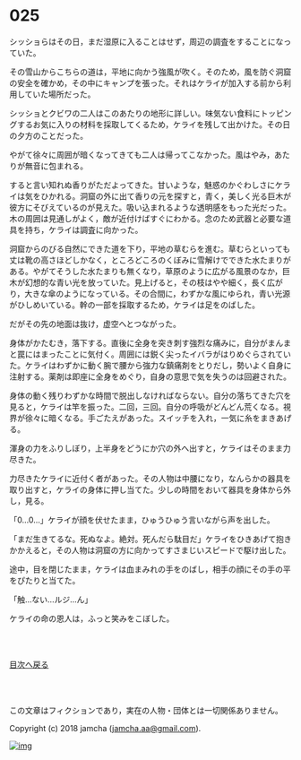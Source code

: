 # 025

シッショらはその日，まだ湿原に入ることはせず，周辺の調査をすることになっていた。  

その雪山からこちらの道は，平地に向かう強風が吹く。そのため，風を防ぐ洞窟の安全を確かめ，その中にキャンプを張った。それはケライが加入する前から利用していた場所だった。  

シッショとクビワの二人はこのあたりの地形に詳しい。味気ない食料にトッピングするお気に入りの材料を採取してくるため，ケライを残して出かけた。その日の夕方のことだった。  

やがて徐々に周囲が暗くなってきても二人は帰ってこなかった。風はやみ，あたりが無音に包まれる。  

すると言い知れぬ香りがただよってきた。甘いような，魅惑のかぐわしさにケライは気をひかれる。洞窟の外に出て香りの元を探すと，青く，美しく光る巨木が彼方にそびえているのが見えた。吸い込まれるような透明感をもった光だった。木の周囲は見通しがよく，敵が近付けばすぐにわかる。念のため武器と必要な道具を持ち，ケライは調査に向かった。  

洞窟からのびる自然にできた道を下り，平地の草むらを進む。草むらといっても丈は靴の高さほどしかなく，ところどころのくぼみに雪解けでできた水たまりがある。やがてそうした水たまりも無くなり，草原のように広がる風景のなか，巨木が幻想的な青い光を放っていた。見上げると，その枝はやや細く，長く広がり，大きな傘のようになっている。その合間に，わずかな風にゆられ，青い光源がひしめいている。幹の一部を採取するため，ケライは足をのばした。  

だがその先の地面は抜け，虚空へとつながった。  

身体がかたむき，落下する。直後に全身を突き刺す強烈な痛みに，自分がまんまと罠にはまったことに気付く。周囲には鋭く尖ったイバラがはりめぐらされていた。ケライはわずかに動く腕で腰から強力な鎮痛剤をとりだし，勢いよく自身に注射する。薬剤は即座に全身をめぐり，自身の意思で気を失うのは回避された。  

身体の動く残りわずかな時間で脱出しなければならない。自分の落ちてきた穴を見ると，ケライは竿を振った。二回，三回。自分の呼吸がどんどん荒くなる。視界が徐々に暗くなる。手ごたえがあった。スイッチを入れ，一気に糸をまきあげる。  

渾身の力をふりしぼり，上半身をどうにか穴の外へ出すと，ケライはそのまま力尽きた。  

力尽きたケライに近付く者があった。その人物は中腰になり，なんらかの器具を取り出すと，ケライの身体に押し当てた。少しの時間をおいて器具を身体から外し，見る。  

「0…0…」ケライが顔を伏せたまま，ひゅうひゅう言いながら声を出した。  

「まだ生きてるな。死ぬなよ。絶対。死んだら駄目だ」ケライをひきあげて抱きかかえると，その人物は洞窟の方に向かってすさまじいスピードで駆け出した。  

途中，目を閉じたまま，ケライは血まみれの手をのばし，相手の顔にその手の平をぴたりと当てた。  

「触…ない…ルジ…ん」  

ケライの命の恩人は，ふっと笑みをこぼした。  

<br>  
<br>  

[目次へ戻る](https://github.com/jamcha-aa/OblivionReports/blob/master/README.md)  

<br>  
<br>  

この文章はフィクションであり，実在の人物・団体とは一切関係ありません。  

Copyright (c) 2018 jamcha (jamcha.aa@gmail.com).  

[![img](http://i.creativecommons.org/l/by-nc-sa/4.0/88x31.png)](http://creativecommons.org/licenses/by-nc-sa/4.0/deed)